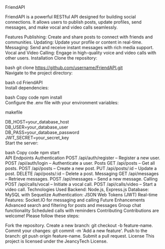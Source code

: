 
FriendAPI

FriendAPI is a powerful RESTful API designed for building social connections. It allows users to publish posts, update profiles, send messages, and make vocal and video calls seamlessly.

Features
Publishing:
Create and share posts to connect with friends and communities.
Updating:
Update your profile or content in real-time.
Messaging:
Send and receive instant messages with rich media support.
Vocal and Video Calling:
Engage in high-quality voice and video calls with other users.
Installation
Clone the repository:

bash
git clone https://github.com/username/FriendAPI.git  
Navigate to the project directory:

bash
cd FriendAPI  
Install dependencies:

bash
Copy code
npm install  
Configure the .env file with your environment variables:

makefile

DB_HOST=your_database_host  
DB_USER=your_database_user  
DB_PASS=your_database_password  
JWT_SECRET=your_secret_key  
Start the server:

bash
Copy code
npm start  
API Endpoints
Authentication
POST /api/auth/register – Register a new user.
POST /api/auth/login – Authenticate a user.
Posts
GET /api/posts – Get all posts.
POST /api/posts – Create a new post.
PUT /api/posts/:id – Update a post.
DELETE /api/posts/:id – Delete a post.
Messaging
GET /api/messages – Retrieve messages.
POST /api/messages – Send a new message.
Calling
POST /api/calls/vocal – Initiate a vocal call.
POST /api/calls/video – Start a video call.
Technologies Used
Backend: Node.js, Express.js
Database: MySQL with Sequelize
Authentication: JSON Web Tokens (JWT)
Real-time Features: Socket.IO for messaging and calling
Future Enhancements
Advanced search and filtering for posts and messages
Group chat functionality
Scheduled calls with reminders
Contributing
Contributions are welcome! Please follow these steps:

Fork the repository.
Create a new branch: git checkout -b feature-name.
Commit your changes: git commit -m 'Add a new feature'.
Push to the branch: git push origin feature-name.
Submit a pull request.
License
This project is licensed under the JeancyTech License.
